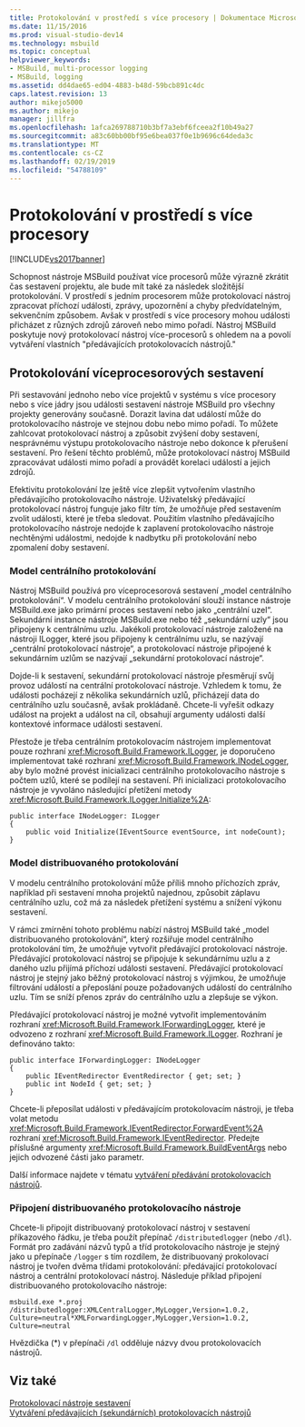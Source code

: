 ```yaml
---
title: Protokolování v prostředí s více procesory | Dokumentace Microsoftu
ms.date: 11/15/2016
ms.prod: visual-studio-dev14
ms.technology: msbuild
ms.topic: conceptual
helpviewer_keywords:
- MSBuild, multi-processor logging
- MSBuild, logging
ms.assetid: dd4dae65-ed04-4883-b48d-59bcb891c4dc
caps.latest.revision: 13
author: mikejo5000
ms.author: mikejo
manager: jillfra
ms.openlocfilehash: 1afca269788710b3bf7a3ebf6fceea2f10b49a27
ms.sourcegitcommit: a83c60bb00bf95e6bea037f0e1b9696c64deda3c
ms.translationtype: MT
ms.contentlocale: cs-CZ
ms.lasthandoff: 02/19/2019
ms.locfileid: "54788109"
---
```

# <a name="logging-in-a-multi-processor-environment"></a>Protokolování v prostředí s více procesory
[!INCLUDE[vs2017banner](../includes/vs2017banner.md)]

  
Schopnost nástroje MSBuild používat více procesorů může výrazně zkrátit čas sestavení projektu, ale bude mít také za následek složitější protokolování. V prostředí s jedním procesorem může protokolovací nástroj zpracovat příchozí události, zprávy, upozornění a chyby předvídatelným, sekvenčním způsobem. Avšak v prostředí s více procesory mohou události přicházet z různých zdrojů zároveň nebo mimo pořadí. Nástroj MSBuild poskytuje nový protokolovací nástroj více-procesorů s ohledem na a povolí vytváření vlastních "předávajících protokolovacích nástrojů."  
  
## <a name="logging-multiple-processor-builds"></a>Protokolování víceprocesorových sestavení  
 Při sestavování jednoho nebo více projektů v systému s více procesory nebo s více jádry jsou události sestavení nástroje MSBuild pro všechny projekty generovány současně. Dorazit lavina dat událostí může do protokolovacího nástroje ve stejnou dobu nebo mimo pořadí. To můžete zahlcovat protokolovací nástroj a způsobit zvýšení doby sestavení, nesprávnému výstupu protokolovacího nástroje nebo dokonce k přerušení sestavení. Pro řešení těchto problémů, může protokolovací nástroj MSBuild zpracovávat události mimo pořadí a provádět korelaci událostí a jejich zdrojů.  
  
 Efektivitu protokolování lze ještě více zlepšit vytvořením vlastního předávajícího protokolovacího nástroje. Uživatelský předávající protokolovací nástroj funguje jako filtr tím, že umožňuje před sestavením zvolit události, které je třeba sledovat. Použitím vlastního předávajícího protokolovacího nástroje nedojde k zaplavení protokolovacího nástroje nechtěnými událostmi, nedojde k nadbytku při protokolování nebo zpomalení doby sestavení.  
  
### <a name="central-logging-model"></a>Model centrálního protokolování  
 Nástroj MSBuild používá pro víceprocesorová sestavení „model centrálního protokolování“. V modelu centrálního protokolování slouží instance nástroje MSBuild.exe jako primární proces sestavení nebo jako „centrální uzel“. Sekundární instance nástroje MSBuild.exe nebo též „sekundární uzly“ jsou připojeny k centrálnímu uzlu. Jakékoli protokolovací nástroje založené na nástroji ILogger, které jsou připojeny k centrálnímu uzlu, se nazývají „centrální protokolovací nástroje“, a protokolovací nástroje připojené k sekundárním uzlům se nazývají „sekundární protokolovací nástroje“.  
  
 Dojde-li k sestavení, sekundární protokolovací nástroje přesměrují svůj provoz událostí na centrální protokolovací nástroje. Vzhledem k tomu, že události pocházejí z několika sekundárních uzlů, přicházejí data do centrálního uzlu současně, avšak prokládaně. Chcete-li vyřešit odkazy událost na projekt a událost na cíl, obsahují argumenty události další kontextové informace události sestavení.  
  
 Přestože je třeba centrálním protokolovacím nástrojem implementovat pouze rozhraní <xref:Microsoft.Build.Framework.ILogger>, je doporučeno implementovat také rozhraní <xref:Microsoft.Build.Framework.INodeLogger>, aby bylo možné provést inicializaci centrálního protokolovacího nástroje s počtem uzlů, které se podílejí na sestavení. Při inicializaci protokolovacího nástroje je vyvoláno následující přetížení metody <xref:Microsoft.Build.Framework.ILogger.Initialize%2A>:  
  
```  
public interface INodeLogger: ILogger  
{  
    public void Initialize(IEventSource eventSource, int nodeCount);  
}  
```  
  
### <a name="distributed-logging-model"></a>Model distribuovaného protokolování  
 V modelu centrálního protokolování může příliš mnoho příchozích zpráv, například při sestavení mnoha projektů najednou, způsobit záplavu centrálního uzlu, což má za následek přetížení systému a snížení výkonu sestavení.  
  
 V rámci zmírnění tohoto problému nabízí nástroj MSBuild také „model distribuovaného protokolování“, který rozšiřuje model centrálního protokolování tím, že umožňuje vytvořit předávající protokolovací nástroje. Předávající protokolovací nástroj se připojuje k sekundárnímu uzlu a z daného uzlu přijímá příchozí události sestavení. Předávající protokolovací nástroj je stejný jako běžný protokolovací nástroj s výjimkou, že umožňuje filtrování událostí a přeposlání pouze požadovaných událostí do centrálního uzlu. Tím se sníží přenos zpráv do centrálního uzlu a zlepšuje se výkon.  
  
 Předávající protokolovací nástroj je možné vytvořit implementováním rozhraní <xref:Microsoft.Build.Framework.IForwardingLogger>, které je odvozeno z rozhraní <xref:Microsoft.Build.Framework.ILogger>. Rozhraní je definováno takto:  
  
```  
public interface IForwardingLogger: INodeLogger  
{  
    public IEventRedirector EventRedirector { get; set; }  
    public int NodeId { get; set; }  
}  
```  
  
 Chcete-li přeposílat události v předávajícím protokolovacím nástroji, je třeba volat metodu <xref:Microsoft.Build.Framework.IEventRedirector.ForwardEvent%2A> rozhraní <xref:Microsoft.Build.Framework.IEventRedirector>. Předejte příslušné argumenty <xref:Microsoft.Build.Framework.BuildEventArgs> nebo jejich odvozené části jako parametr.  
  
 Další informace najdete v tématu [vytváření předávání protokolovacích nástrojů](../msbuild/creating-forwarding-loggers.md).  
  
### <a name="attaching-a-distributed-logger"></a>Připojení distribuovaného protokolovacího nástroje  
 Chcete-li připojit distribuovaný protokolovací nástroj v sestavení příkazového řádku, je třeba použít přepínač `/distributedlogger` (nebo `/dl`). Formát pro zadávání názvů typů a tříd protokolovacího nástroje je stejný jako u přepínače `/logger` s tím rozdílem, že distribuovaný prokolovací nástroj je tvořen dvěma třídami protokolování: předávající protokolovací nástroj a centrální protokolovací nástroj. Následuje příklad připojení distribuovaného protokolovacího nástroje:  
  
```  
msbuild.exe *.proj /distributedlogger:XMLCentralLogger,MyLogger,Version=1.0.2,  
Culture=neutral*XMLForwardingLogger,MyLogger,Version=1.0.2,  
Culture=neutral  
```  
  
 Hvězdička (*) v přepínači `/dl` odděluje názvy dvou protokolovacích nástrojů.  
  
## <a name="see-also"></a>Viz také  
 [Protokolovací nástroje sestavení](../msbuild/build-loggers.md)   
 [Vytváření předávajících (sekundárních) protokolovacích nástrojů](../msbuild/creating-forwarding-loggers.md)
